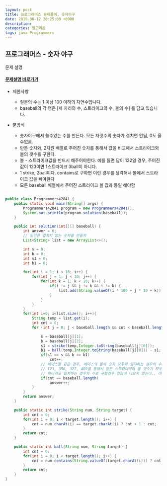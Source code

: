 ```yaml
---
layout: post
title: 프로그래머스 문제풀이, 숫자야구
date: 2019-06-12 20:25:00 +0900
description:
categories: 알고리즘
tags: java Programmers
---
```


## 프로그래머스 - 숫자 야구

문제 설명

#### [문제설명 바로가기](https://programmers.co.kr/learn/courses/30/lessons/42841)

* 제한사항
  * 질문의 수는 1 이상 100 이하의 자연수입니다.
  * baseball의 각 행은 [세 자리의 수, 스트라이크의 수, 볼의 수] 를 담고 있습니다.

* 푼방식
  * 숫자야구에서 쓸수있는 수를 만든다. 모든 자릿수의 숫자가 겹치면 안됨, 0도 올수없음.
  * 만든 숫자와, 2차원 배열로 주어진 숫자를 통해서 값을 비교해서 스트라이크와 볼의 갯수를 구한다.
  * 볼 - 스트라이크값을 반드시 해주어야한다. 예를 들면 답이 132일 경우, 주어진 값이 123이면 1스트라이크 3ball이 아니다.
  * 1 strike, 2ball이다. contains로 구하면 이런 경우를 생각해서 볼에서 스트라이크 값을 빼야한다
  * 모든 baseball 배열에서 주어진 스트라이크 볼 값과 동일 해야함

```java

public class Programmers42841 {
    public static void main(String[] args) {
        Programmers42841 program = new Programmers42841();
        System.out.println(program.solution(baseball));
    }

    public int solution(int[][] baseball) {
        int answer = 0;
        // 일단은 겹치지 않는 숫자를 만들자
        List<String> list = new ArrayList<>();

        int s = 0;
        int b = 0;
        int s1 = 0;
        int b1 = 0;

        for(int i = 1; i < 10; i++) {
            for(int j = 1; j < 10; j++) {
                for(int k = 1; k < 10; k++) {
                    if(i != j && j != k && i != k) {
                        list.add(String.valueOf(i * 100 + j * 10 + k));
                    }
                }
            }
        }
        for(int i=0; i<list.size(); i++){
            String temp = list.get(i);
            int cnt = 0;
            for (int j = 0; j < baseball.length && cnt < baseball.length; j++) {

                s = baseball[j][1];
                b = baseball[j][2];
                s1 = strike(temp,Integer.toString(baseball[j][0]));
                b1 = ball(temp,Integer.toString(baseball[j][0])) - s1;
                if(s1 == s && b == b1)
                    cnt++;
                // 베이스볼 같은 경우, 베이스의 볼의 숫자 모두와 일치하는 경우의 수만 정답
                // 123, 356, 327, 489를 통해서 얻은 스트라이크와 볼 갯수가 모두 일치하는 숫자만 정답..!
                // 하나라도 일치하는 경우의 수로 구할경우 정답이 나오지 않는다.. 이런 디테일이 중요함!!
                if(cnt == baseball.length)
                    answer++;
            }
        }
        return answer;
    }

    public static int strike(String num, String target) {
        int cnt = 0;
        for(int i = 0; i < target.length(); i++) {
            cnt = num.charAt(i) == target.charAt(i) ? cnt + 1 : cnt;
        }
        return cnt;
    }

    public static int ball(String num, String target) {
        int cnt = 0;
        for(int i = 0; i < target.length(); i++) {
            cnt = num.contains(String.valueOf(target.charAt(i))) ? cnt + 1 : cnt;
        }
        return cnt;
    }
}

```